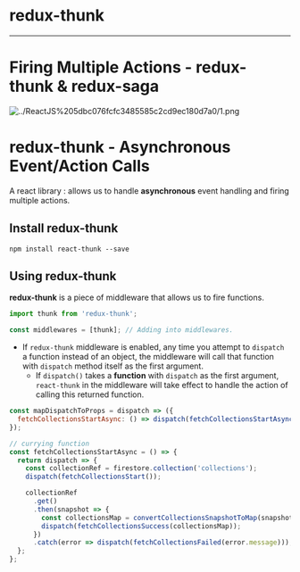 # redux-thunk

---

# Firing Multiple Actions - redux-thunk & redux-saga

![../ReactJS%205dbc076fcfc3485585c2cd9ec180d7a0/1.png](../ReactJS%205dbc076fcfc3485585c2cd9ec180d7a0/1.png)

# redux-thunk - Asynchronous Event/Action Calls

A react library : allows us to handle **asynchronous** event handling and firing multiple actions.

## Install redux-thunk

`npm install react-thunk --save`

## Using redux-thunk

**redux-thunk** is a piece of middleware that allows us to fire functions.

```jsx
import thunk from 'redux-thunk';

const middlewares = [thunk]; // Adding into middlewares.
```

- If `redux-thunk` middleware is enabled, any time you attempt to `dispatch` a function instead of an object, the middleware will call that function with `dispatch` method itself as the first argument.
    - If `dispatch()` takes a **function** with `dispatch` as the first argument, `react-thunk` in the middleware will take effect to handle the action of calling this returned function.

```jsx
const mapDispatchToProps = dispatch => ({
  fetchCollectionsStartAsync: () => dispatch(fetchCollectionsStartAsync())
});

// currying function
const fetchCollectionsStartAsync = () => {
  return dispatch => {
    const collectionRef = firestore.collection('collections');
    dispatch(fetchCollectionsStart());

    collectionRef
      .get()
      .then(snapshot => {
        const collectionsMap = convertCollectionsSnapshotToMap(snapshot);
        dispatch(fetchCollectionsSuccess(collectionsMap));
      })
      .catch(error => dispatch(fetchCollectionsFailed(error.message)));
  };
};
```